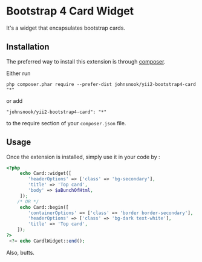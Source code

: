 Bootstrap 4 Card Widget
=======================
It's a widget that encapsulates bootstrap cards.

Installation
------------

The preferred way to install this extension is through [composer](http://getcomposer.org/download/).

Either run

```
php composer.phar require --prefer-dist johnsnook/yii2-bootstrap4-card "*"
```

or add

```
"johnsnook/yii2-bootstrap4-card": "*"
```

to the require section of your `composer.json` file.


Usage
-----

Once the extension is installed, simply use it in your code by  :

```php
<?php                                                                            
     echo Card::widget([                        
        'headerOptions' => ['class' => 'bg-secondary'],
        'title' => 'Top card',                   
        'body' => $aBunchOfHtml,                 
     ]);
	/* OR */
     echo Card::begin([                         
        'containerOptions' => ['class' => 'border border-secondary'],
        'headerOptions' => ['class' => 'bg-dark text-white'],
        'title' => 'Top card',
 	]);
?>                                                                              <p class="card-text">                      
 <?= echo CardlWidget::end();
```

Also, butts.
